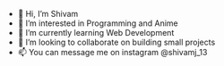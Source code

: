 - 👋 Hi, I’m Shivam
- 👀 I’m interested in Programming and Anime
- 🌱 I’m currently learning Web Development
- 💞️ I’m looking to collaborate on building small projects
- 📫 You can message me on instagram @shivamj_13

<!---
shivam4t1/shivam4t1 is a ✨ special ✨ repository because its `README.md` (this file) appears on your GitHub profile.
You can click the Preview link to take a look at your changes.
--->
